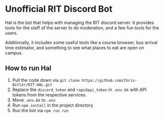 # Unofficial RIT Discord Bot
Hal is the bot that helps with managing the RIT discord server. It provides tools for the staff of the server to do moderation, and a few fun tools for the users.

Additionally, it includes some useful tools like a course browser, bus arrival time estimator, and something to see what places to eat are open on campus.

## How to run Hal
1. Pull the code down via `git clone https://github.com/Chris-Bitler/RIT-HAL.git`
2. Replace the `discord_token` and `rapidapi_token` in `.env.bk` with API tokens from the respective services.
3. Move `.env.bk` to `.env`
4. Run `npm install` in the project directory
5. Run the bot via `npm run run`